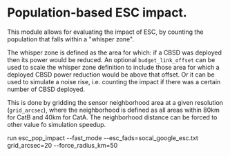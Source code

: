 # Population-based ESC impact.

This module allows for evaluating the impact of ESC, by counting
the population that falls within a "whisper zone".

The whisper zone is defined as the area for which: if a CBSD was deployed
then its power would be reduced. An optional `budget_link_offset` can be
used to scale the whisper zone definition to include those area for which
a deployed CBSD power reduction would be above that offset. Or it can be
used to simulate a noise rise, i.e. counting the impact if there was a certain
number of CBSD deployed.

This is done by gridding the sensor neighborhood area at a given resolution (`grid_arcsec`), 
where the neighborhood is defined as all areas within 80km for CatB and 40km for CatA.
The neighborhood distance can be forced to other value fo simulation speedup.

run esc_pop_impact --fast_mode --esc_fads=socal_google_esc.txt grid_arcsec=20 --force_radius_km=50
